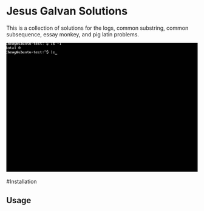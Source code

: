 # Jesus Galvan Solutions

This is a collection of solutions for the logs, common substring, common subsequence, essay monkey, and pig latin problems.

![Cool gif](images/clone_repo.gif)

#Installation

## Usage


